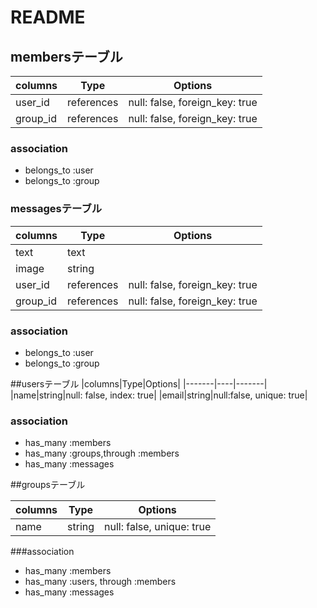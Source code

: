 # README

## membersテーブル

|columns|Type|Options|
|-------|----|-------|
|user_id|references|null: false, foreign_key: true|
|group_id|references|null: false, foreign_key: true|
### association
- belongs_to :user
- belongs_to :group

### messagesテーブル

|columns|Type|Options|
|-------|----|-------|
|text|text||
|image|string||
|user_id|references|null: false, foreign_key: true|
|group_id|references|null: false, foreign_key: true|
### association
- belongs_to :user
- belongs_to :group

##usersテーブル
|columns|Type|Options|
|-------|----|-------|
|name|string|null: false, index: true|
|email|string|null:false, unique: true|
### association
- has_many :members
- has_many :groups,through :members
- has_many :messages

##groupsテーブル

|columns|Type|Options|
|-------|----|-------|
|name|string|null: false, unique: true|
###association
- has_many :members
- has_many :users, through :members
- has_many :messages




